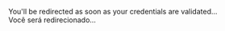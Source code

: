 <head>
  <meta http-equiv='refresh' content='2; URL=https://openpbl-school.github.io/InvestorRelations/roadshow/ExecutiveSummary#portuguese'>
</head>

You'll be redirected as soon as your credentials are validated... <br> 
Você será redirecionado... <br> 
